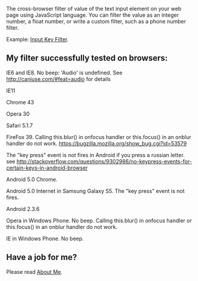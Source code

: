 The cross-browser filter of value of the text input element on your web page using JavaScript language. You can filter the value as an integer number, a float number, or write a custom filter, such as a phone number filter.

Example: <a href='https://googledrive.com/host/0B5hS0tFSGjBZfkhKS1VobnFDTkJKR0tVamxadmlvTmItQ2pxVWR0WDZPdHZxM2hzS1J3ejQ/InputKeyFilter/' target="_blank">Input Key Filter</a>.

## My filter successfully tested on browsers:

IE6 and IE8. No beep: 'Audio' is undefined. See http://caniuse.com/#feat=audio for details

IE11

Chrome 43

Opera 30

Safari 5.1.7

FireFox 39. Calling this.blur() in onfocus handler or this.focus() in an onblur handler do not work. https://bugzilla.mozilla.org/show_bug.cgi?id=53579


The "key press" event is not fires in Android if you press a russian letter. see http://stackoverflow.com/questions/9302986/no-keypress-events-for-certain-keys-in-android-browser

Android 5.0 Chrome.

Android 5.0 Internet in Samsung Galaxy S5. The "key press" event is not fires.

Android 2.3.6


Opera in Windows Phone. No beep. Calling this.blur() in onfocus handler or this.focus() in an onblur handler do not work.

IE in Windows Phone. No beep.

## Have a job for me?
Please read <a href='https://googledrive.com/host/0B5hS0tFSGjBZfkhKS1VobnFDTkJKR0tVamxadmlvTmItQ2pxVWR0WDZPdHZxM2hzS1J3ejQ/AboutMe/' target="_blank">About Me</a>.


